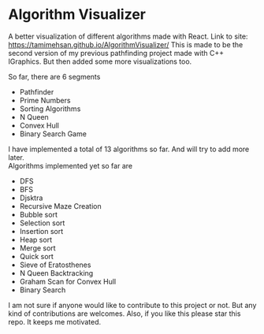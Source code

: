 # Algorithm Visualizer

A better visualization of different algorithms made with React. Link to site: https://tamimehsan.github.io/AlgorithmVisualizer/
This is made to be the second version of my previous pathfinding project made with C++ IGraphics. But then added some more visualizations too.  

So far, there are 6 segments  
- Pathfinder
- Prime Numbers
- Sorting Algorithms
- N Queen
- Convex Hull
- Binary Search Game

I have implemented a total of 13 algorithms so far. And will try to add more later.  
Algorithms implemented yet so far are
- DFS
- BFS
- Djsktra
- Recursive Maze Creation
- Bubble sort
- Selection sort
- Insertion sort
- Heap sort
- Merge sort
- Quick sort
- Sieve of Eratosthenes
- N Queen Backtracking
- Graham Scan for Convex Hull
- Binary Search

I am not sure if anyone would like to contribute to this project or not. But any kind of contributions are welcomes. Also, if you like this please star this repo. It keeps me motivated.

